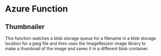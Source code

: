 # Azure Function

## Thumbnailer

This function watches a blob storage queue for a filename in a blob storage location for a jpeg file and then uses the ImageResizer image library to make a thumbnail of the image and saves it in a different blob container.
